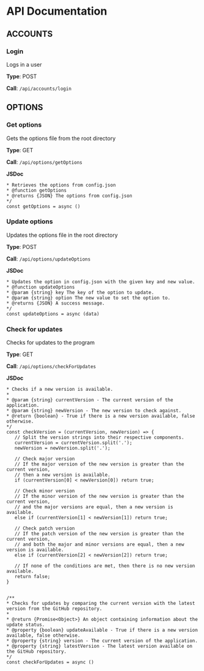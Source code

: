 # API Documentation



## ACCOUNTS

### Login

Logs in a user

**Type**: POST

**Call**: `/api/accounts/login`



## OPTIONS

### Get options

Gets the options file from the root directory

**Type**: GET

**Call**: `/api/options/getOptions`

**JSDoc**

 ``` /**
 * Retrieves the options from config.json
 * @function getOptions
 * @returns {JSON} The options from config.json
 */
const getOptions = async () 
 ``` 

### Update options

Updates the options file in the root directory

**Type**: POST

**Call**: `/api/options/updateOptions`

**JSDoc**

 ``` /**
 * Updates the option in config.json with the given key and new value.
 * @function updateOptions
 * @param {string} key The key of the option to update.
 * @param {string} option The new value to set the option to.
 * @returns {JSON} A success message.
 */
const updateOptions = async (data) 
 ``` 

### Check for updates

Checks for updates to the program

**Type**: GET

**Call**: `/api/options/checkForUpdates`

**JSDoc**

 ``` /**
 * Checks if a new version is available.
 *
 * @param {string} currentVersion - The current version of the application.
 * @param {string} newVersion - The new version to check against.
 * @return {boolean} - True if there is a new version available, false otherwise.
 */
const checkVersion = (currentVersion, newVersion) => {
    // Split the version strings into their respective components.
    currentVersion = currentVersion.split('.');
    newVersion = newVersion.split('.');

    // Check major version
    // If the major version of the new version is greater than the current version,
    // then a new version is available.
    if (currentVersion[0] < newVersion[0]) return true;

    // Check minor version
    // If the minor version of the new version is greater than the current version,
    // and the major versions are equal, then a new version is available.
    else if (currentVersion[1] < newVersion[1]) return true;

    // Check patch version
    // If the patch version of the new version is greater than the current version,
    // and both the major and minor versions are equal, then a new version is available.
    else if (currentVersion[2] < newVersion[2]) return true;

    // If none of the conditions are met, then there is no new version available.
    return false;
}


/**
 * Checks for updates by comparing the current version with the latest version from the GitHub repository.
 *
 * @return {Promise<Object>} An object containing information about the update status.
 * @property {boolean} updateAvailable - True if there is a new version available, false otherwise.
 * @property {string} version - The current version of the application.
 * @property {string} latestVersion - The latest version available on the GitHub repository.
 */
const checkForUpdates = async () 
 ``` 

